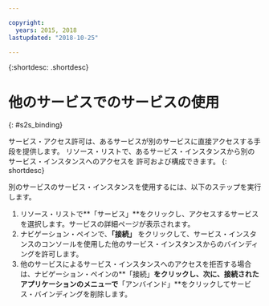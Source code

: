 ```yaml
---

copyright:
  years: 2015, 2018
lastupdated: "2018-10-25"

---
```


{:shortdesc: .shortdesc}

# 他のサービスでのサービスの使用
{: #s2s_binding}

サービス・アクセス許可は、あるサービスが別のサービスに直接アクセスする手段を提供します。 リソース・リストで、あるサービス・インスタンスから別のサービス・インスタンスへのアクセスを
許可および構成できます。
{: shortdesc}

別のサービスのサービス・インスタンスを使用するには、以下のステップを実行します。

1. リソース・リストで**「サービス」**をクリックし、アクセスするサービスを選択します。サービスの詳細ページが表示されます。 
2. ナビゲーション・ペインで、**「接続」** をクリックして、サービス・インスタンスのコンソールを使用した他のサービス・インスタンスからのバインディングを許可します。
3. 他のサービスによるサービス・インスタンスへのアクセスを拒否する場合は、ナビゲーション・ペインの**「接続」**をクリックし、次に、接続されたアプリケーションのメニューで**「アンバインド」**をクリックしてサービス・バインディングを削除します。
